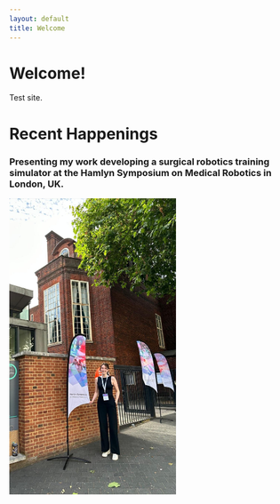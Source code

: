 ```yaml
---
layout: default
title: Welcome
---
```


# Welcome!

Test site.

# Recent Happenings

### Presenting my work developing a surgical robotics training simulator at the Hamlyn Symposium on Medical Robotics in London, UK.
<img src="1719925215099.jpg" width="300" />
